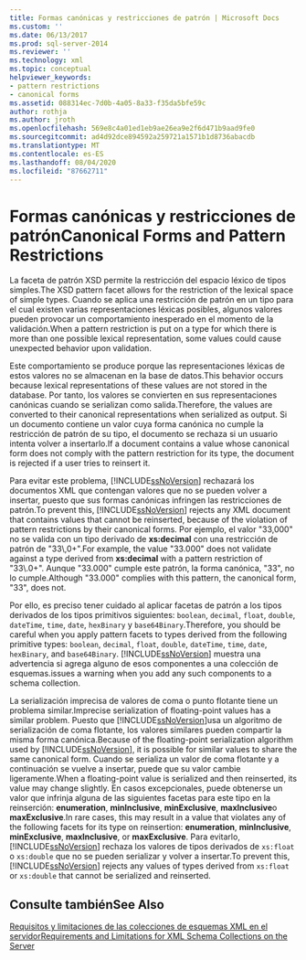 ```yaml
---
title: Formas canónicas y restricciones de patrón | Microsoft Docs
ms.custom: ''
ms.date: 06/13/2017
ms.prod: sql-server-2014
ms.reviewer: ''
ms.technology: xml
ms.topic: conceptual
helpviewer_keywords:
- pattern restrictions
- canonical forms
ms.assetid: 088314ec-7d0b-4a05-8a33-f35da5bfe59c
author: rothja
ms.author: jroth
ms.openlocfilehash: 569e8c4a01ed1eb9ae26ea9e2f6d471b9aad9fe0
ms.sourcegitcommit: ad4d92dce894592a259721a1571b1d8736abacdb
ms.translationtype: MT
ms.contentlocale: es-ES
ms.lasthandoff: 08/04/2020
ms.locfileid: "87662711"
---
```

# <a name="canonical-forms-and-pattern-restrictions"></a><span data-ttu-id="0a8ea-102">Formas canónicas y restricciones de patrón</span><span class="sxs-lookup"><span data-stu-id="0a8ea-102">Canonical Forms and Pattern Restrictions</span></span>
  <span data-ttu-id="0a8ea-103">La faceta de patrón XSD permite la restricción del espacio léxico de tipos simples.</span><span class="sxs-lookup"><span data-stu-id="0a8ea-103">The XSD pattern facet allows for the restriction of the lexical space of simple types.</span></span> <span data-ttu-id="0a8ea-104">Cuando se aplica una restricción de patrón en un tipo para el cual existen varias representaciones léxicas posibles, algunos valores pueden provocar un comportamiento inesperado en el momento de la validación.</span><span class="sxs-lookup"><span data-stu-id="0a8ea-104">When a pattern restriction is put on a type for which there is more than one possible lexical representation, some values could cause unexpected behavior upon validation.</span></span>  
  
 <span data-ttu-id="0a8ea-105">Este comportamiento se produce porque las representaciones léxicas de estos valores no se almacenan en la base de datos.</span><span class="sxs-lookup"><span data-stu-id="0a8ea-105">This behavior occurs because lexical representations of these values are not stored in the database.</span></span> <span data-ttu-id="0a8ea-106">Por tanto, los valores se convierten en sus representaciones canónicas cuando se serializan como salida.</span><span class="sxs-lookup"><span data-stu-id="0a8ea-106">Therefore, the values are converted to their canonical representations when serialized as output.</span></span> <span data-ttu-id="0a8ea-107">Si un documento contiene un valor cuya forma canónica no cumple la restricción de patrón de su tipo, el documento se rechaza si un usuario intenta volver a insertarlo.</span><span class="sxs-lookup"><span data-stu-id="0a8ea-107">If a document contains a value whose canonical form does not comply with the pattern restriction for its type, the document is rejected if a user tries to reinsert it.</span></span>  
  
 <span data-ttu-id="0a8ea-108">Para evitar este problema, [!INCLUDE[ssNoVersion](../../includes/ssnoversion-md.md)] rechazará los documentos XML que contengan valores que no se pueden volver a insertar, puesto que sus formas canónicas infringen las restricciones de patrón.</span><span class="sxs-lookup"><span data-stu-id="0a8ea-108">To prevent this, [!INCLUDE[ssNoVersion](../../includes/ssnoversion-md.md)] rejects any XML document that contains values that cannot be reinserted, because of the violation of pattern restrictions by their canonical forms.</span></span> <span data-ttu-id="0a8ea-109">Por ejemplo, el valor "33,000" no se valida con un tipo derivado de **xs:decimal** con una restricción de patrón de "33\\,0+".</span><span class="sxs-lookup"><span data-stu-id="0a8ea-109">For example, the value "33.000" does not validate against a type derived from **xs:decimal** with a pattern restriction of "33\\.0+".</span></span> <span data-ttu-id="0a8ea-110">Aunque "33.000" cumple este patrón, la forma canónica, "33", no lo cumple.</span><span class="sxs-lookup"><span data-stu-id="0a8ea-110">Although "33.000" complies with this pattern, the canonical form, "33", does not.</span></span>  
  
 <span data-ttu-id="0a8ea-111">Por ello, es preciso tener cuidado al aplicar facetas de patrón a los tipos derivados de los tipos primitivos siguientes: `boolean`, `decimal`, `float`, `double`, `dateTime`, `time`, `date`, `hexBinary` y `base64Binary`.</span><span class="sxs-lookup"><span data-stu-id="0a8ea-111">Therefore, you should be careful when you apply pattern facets to types derived from the following primitive types: `boolean`, `decimal`, `float`, `double`, `dateTime`, `time`, `date`, `hexBinary`, and `base64Binary`.</span></span> [!INCLUDE[ssNoVersion](../../includes/ssnoversion-md.md)] <span data-ttu-id="0a8ea-112">muestra una advertencia si agrega alguno de esos componentes a una colección de esquemas.</span><span class="sxs-lookup"><span data-stu-id="0a8ea-112">issues a warning when you add any such components to a schema collection.</span></span>  
  
 <span data-ttu-id="0a8ea-113">La serialización imprecisa de valores de coma o punto flotante tiene un problema similar.</span><span class="sxs-lookup"><span data-stu-id="0a8ea-113">Imprecise serialization of floating-point values has a similar problem.</span></span> <span data-ttu-id="0a8ea-114">Puesto que [!INCLUDE[ssNoVersion](../../includes/ssnoversion-md.md)]usa un algoritmo de serialización de coma flotante, los valores similares pueden compartir la misma forma canónica.</span><span class="sxs-lookup"><span data-stu-id="0a8ea-114">Because of the floating-point serialization algorithm used by [!INCLUDE[ssNoVersion](../../includes/ssnoversion-md.md)], it is possible for similar values to share the same canonical form.</span></span> <span data-ttu-id="0a8ea-115">Cuando se serializa un valor de coma flotante y a continuación se vuelve a insertar, puede que su valor cambie ligeramente.</span><span class="sxs-lookup"><span data-stu-id="0a8ea-115">When a floating-point value is serialized and then reinserted, its value may change slightly.</span></span> <span data-ttu-id="0a8ea-116">En casos excepcionales, puede obtenerse un valor que infrinja alguna de las siguientes facetas para este tipo en la reinserción: **enumeration**, **minInclusive**, **minExclusive**, **maxInclusive**o **maxExclusive**.</span><span class="sxs-lookup"><span data-stu-id="0a8ea-116">In rare cases, this may result in a value that violates any of the following facets for its type on reinsertion: **enumeration**, **minInclusive**, **minExclusive**, **maxInclusive**, or **maxExclusive**.</span></span> <span data-ttu-id="0a8ea-117">Para evitarlo, [!INCLUDE[ssNoVersion](../../includes/ssnoversion-md.md)] rechaza los valores de tipos derivados de `xs:float` o `xs:double` que no se pueden serializar y volver a insertar.</span><span class="sxs-lookup"><span data-stu-id="0a8ea-117">To prevent this, [!INCLUDE[ssNoVersion](../../includes/ssnoversion-md.md)] rejects any values of types derived from `xs:float` or `xs:double` that cannot be serialized and reinserted.</span></span>  
  
## <a name="see-also"></a><span data-ttu-id="0a8ea-118">Consulte también</span><span class="sxs-lookup"><span data-stu-id="0a8ea-118">See Also</span></span>  
 [<span data-ttu-id="0a8ea-119">Requisitos y limitaciones de las colecciones de esquemas XML en el servidor</span><span class="sxs-lookup"><span data-stu-id="0a8ea-119">Requirements and Limitations for XML Schema Collections on the Server</span></span>](requirements-and-limitations-for-xml-schema-collections-on-the-server.md)  
  
  

